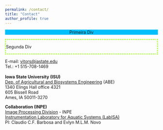 ```yaml
---
permalink: /contact/
title: "Contact"
author_profile: true
---
```

<html>
<head>
<title>Divs</title>
</head>
 
<body>
<div style="background-color:#00BFFF;text-align:center">
<p>Primeira Div</p>
</div>
<div style="border:3px dotted #9F0">
<p>Segunda Div</p>
</div>
 
</body>
</html>

  E-mail: vitors@iastate.edu
  <br />
  Tel.: +1 515-708-1469
  <br />  
**Iowa State University (ISU)**
  <br /> 
  [Dep. of Agricultural and Biosystems Engineering](https://www.abe.iastate.edu/) (ABE)
  <br /> 
  1340 Elings Hall office 4321
  <br /> 
  605 Bissell Road
  <br />
  Ames, IA 50011-3270
  <br />

  
  **Collaboration (INPE)**
  <br />
  [Image Processing Division](http://www.dpi.inpe.br/DPI/) - INPE
  <br />
  [Instrumentation Laboratory for Aquatic Systems (LabISA)](http://www.dpi.inpe.br/labisa/)
  <br />
  PI: Claudio C.F. Barbosa and Evlyn M.L.M. Novo
